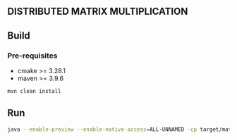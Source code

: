 ## DISTRIBUTED MATRIX MULTIPLICATION

## Build

### Pre-requisites 
- cmake >= 3.28.1
- maven >= 3.9.6

```bash
mvn clean install
```

## Run

```bash
java --enable-preview --enable-native-access=ALL-UNNAMED -cp target/matrix-1.0-SNAPSHOT.jar org.distributed.matrix.RunMatrixCalculator
```
